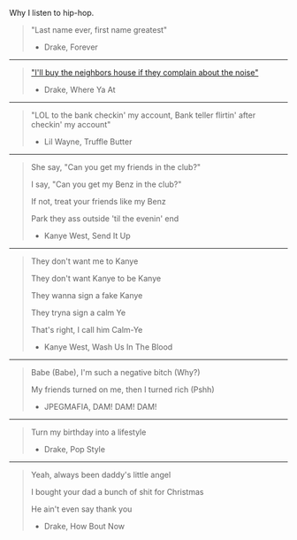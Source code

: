 
Why I listen to hip-hop.

>"Last name ever, first name greatest"
> - Drake, Forever
---

>["I'll buy the neighbors house if they complain about the noise"](https://nationalpost.com/entertainment/music/drake-bought-his-neighbours-house-since-they-complained-about-the-noise)
> - Drake, Where Ya At
---

>"LOL to the bank checkin' my account, Bank teller flirtin' after checkin' my account"
> - Lil Wayne, Truffle Butter
---

>She say, "Can you get my friends in the club?"
>
>I say, "Can you get my Benz in the club?"
>
>If not, treat your friends like my Benz
>
>Park they ass outside 'til the evenin' end
>  - Kanye West, Send It Up
---

>They don't want me to Kanye
>
>They don't want Kanye to be Kanye
>
>They wanna sign a fake Kanye
>
>They tryna sign a calm Ye
>
>That's right, I call him Calm-Ye
>  - Kanye West, Wash Us In The Blood
---

>Babe (Babe), I'm such a negative bitch (Why?)
>
>My friends turned on me, then I turned rich (Pshh)
> - JPEGMAFIA, DAM! DAM! DAM!
----

>Turn my birthday into a lifestyle
> - Drake, Pop Style

---

>Yeah, always been daddy's little angel
>
>I bought your dad a bunch of shit for Christmas
>
>He ain't even say thank you
> - Drake, How Bout Now
